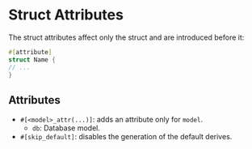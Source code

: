 # Struct Attributes

The struct attributes affect only the struct and are introduced before it:

```rust
#[attribute]
struct Name {
// ...
}
```

## Attributes

- `#[<model>_attr(...)]`: adds an attribute only for `model`.
    - `db`: Database model.
- `#[skip_default]`: disables the generation of the default derives.
